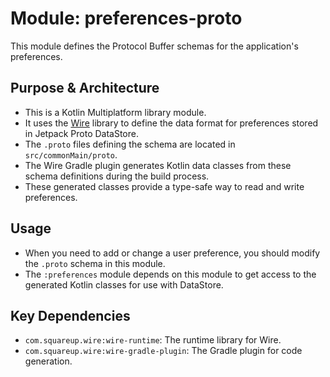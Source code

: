 # Module: preferences-proto

This module defines the Protocol Buffer schemas for the application's preferences.

## Purpose & Architecture

- This is a Kotlin Multiplatform library module.
- It uses the [Wire](https://square.github.io/wire/) library to define the data format for preferences stored in Jetpack Proto DataStore.
- The `.proto` files defining the schema are located in `src/commonMain/proto`.
- The Wire Gradle plugin generates Kotlin data classes from these schema definitions during the build process.
- These generated classes provide a type-safe way to read and write preferences.

## Usage

- When you need to add or change a user preference, you should modify the `.proto` schema in this module.
- The `:preferences` module depends on this module to get access to the generated Kotlin classes for use with DataStore.

## Key Dependencies

- `com.squareup.wire:wire-runtime`: The runtime library for Wire.
- `com.squareup.wire:wire-gradle-plugin`: The Gradle plugin for code generation.
